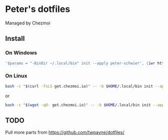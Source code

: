 # Peter's dotfiles

Managed by Chezmoi

## Install

### On Windows

```powershell
'$params = "-BinDir ~/.local/bin" init --apply peter-schwier', (iwr https://get.chezmoi.io/ps1).Content | powershell -c -
```

### On Linux

```bash
bash -c "$(curl -fsLS get.chezmoi.io)" -- -b $HOME/.local/bin init --apply peter-schwier
```
or
```bash
bash -c "$(wget -qO- get.chezmoi.io)" -- -b $HOME/.local/bin init --apply peter-schwier
```

## TODO

Pull more parts from https://github.com/twpayne/dotfiles/
